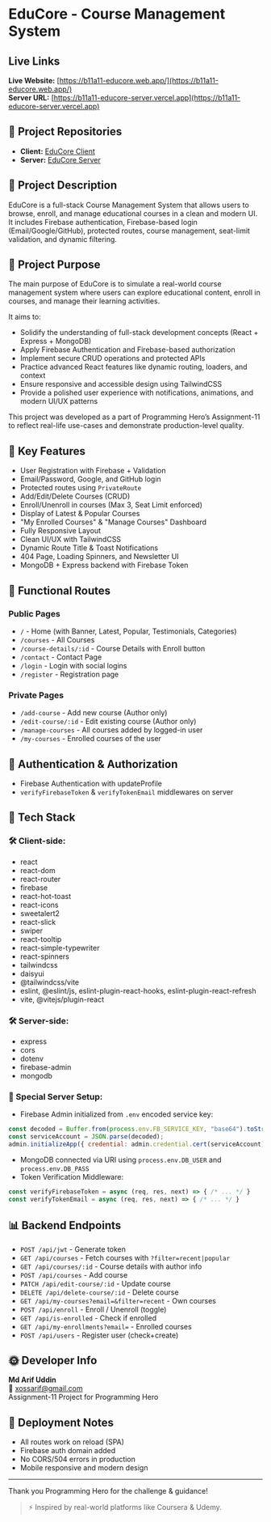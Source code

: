 # EduCore - Course Management System

## Live Links
**Live Website:** [https://b11a11-educore.web.app/](https://b11a11-educore.web.app/)  
**Server URL:** [https://b11a11-educore-server.vercel.app](https://b11a11-educore-server.vercel.app)

## 📁 Project Repositories
- **Client:** [EduCore Client](https://github.com/arif128551/educore_clientside)
- **Server:** [EduCore Server](https://github.com/arif128551/educore_serverside)

## 📅 Project Description
EduCore is a full-stack Course Management System that allows users to browse, enroll, and manage educational courses in a clean and modern UI. It includes Firebase authentication, Firebase-based login (Email/Google/GitHub), protected routes, course management, seat-limit validation, and dynamic filtering.


## 🎯 Project Purpose
The main purpose of EduCore is to simulate a real-world course management system where users can explore educational content, enroll in courses, and manage their learning activities. 

It aims to:
- Solidify the understanding of full-stack development concepts (React + Express + MongoDB)
- Apply Firebase Authentication and Firebase-based authorization
- Implement secure CRUD operations and protected APIs
- Practice advanced React features like dynamic routing, loaders, and context
- Ensure responsive and accessible design using TailwindCSS
- Provide a polished user experience with notifications, animations, and modern UI/UX patterns

This project was developed as a part of Programming Hero’s Assignment-11 to reflect real-life use-cases and demonstrate production-level quality.


## 🌟 Key Features
- User Registration with Firebase + Validation
- Email/Password, Google, and GitHub login
- Protected routes using `PrivateRoute`
- Add/Edit/Delete Courses (CRUD)
- Enroll/Unenroll in courses (Max 3, Seat Limit enforced)
- Display of Latest & Popular Courses
- "My Enrolled Courses" & "Manage Courses" Dashboard
- Fully Responsive Layout
- Clean UI/UX with TailwindCSS
- Dynamic Route Title & Toast Notifications
- 404 Page, Loading Spinners, and Newsletter UI
- MongoDB + Express backend with Firebase Token 

## 🚀 Functional Routes
### Public Pages
- `/` - Home (with Banner, Latest, Popular, Testimonials, Categories)
- `/courses` - All Courses
- `/course-details/:id` - Course Details with Enroll button
- `/contact` - Contact Page
- `/login` - Login with social logins
- `/register` - Registration page

### Private Pages
- `/add-course` - Add new course (Author only)
- `/edit-course/:id` - Edit existing course (Author only)
- `/manage-courses` - All courses added by logged-in user
- `/my-courses` - Enrolled courses of the user

## 🔐 Authentication & Authorization
- Firebase Authentication with updateProfile
- `verifyFirebaseToken` & `verifyTokenEmail` middlewares on server

## 📄 Tech Stack
### 🛠️ Client-side:
- react
- react-dom
- react-router
- firebase
- react-hot-toast
- react-icons
- sweetalert2
- react-slick
- swiper
- react-tooltip
- react-simple-typewriter
- react-spinners
- tailwindcss
- daisyui
- @tailwindcss/vite
- eslint, @eslint/js, eslint-plugin-react-hooks, eslint-plugin-react-refresh
- vite, @vitejs/plugin-react

### 🛠️ Server-side:
- express
- cors
- dotenv
- firebase-admin
- mongodb

### 🎨 Special Server Setup:
- Firebase Admin initialized from `.env` encoded service key:
```js
const decoded = Buffer.from(process.env.FB_SERVICE_KEY, "base64").toString("utf8");
const serviceAccount = JSON.parse(decoded);
admin.initializeApp({ credential: admin.credential.cert(serviceAccount) });
```
- MongoDB connected via URI using `process.env.DB_USER` and `process.env.DB_PASS`
- Token Verification Middleware:
```js
const verifyFirebaseToken = async (req, res, next) => { /* ... */ }
const verifyTokenEmail = async (req, res, next) => { /* ... */ }
```

## 📊 Backend Endpoints
- `POST /api/jwt` - Generate token
- `GET /api/courses` - Fetch courses with `?filter=recent|popular`
- `GET /api/courses/:id` - Course details with author info
- `POST /api/courses` - Add course
- `PATCH /api/edit-course/:id` - Update course
- `DELETE /api/delete-course/:id` - Delete course
- `GET /api/my-courses?email=&filter=recent` - Own courses
- `POST /api/enroll` - Enroll / Unenroll (toggle)
- `GET /api/is-enrolled` - Check if enrolled
- `GET /api/my-enrollments?email=` - Enrolled courses
- `POST /api/users` - Register user (check+create)

## 🌞 Developer Info
**Md Arif Uddin**  
📧 xossarif@gmail.com  
Assignment-11 Project for Programming Hero

## 🚨 Deployment Notes
- All routes work on reload (SPA)
- Firebase auth domain added
- No CORS/504 errors in production
- Mobile responsive and modern design

---

Thank you Programming Hero for the challenge & guidance!

> ⚡ Inspired by real-world platforms like Coursera & Udemy.